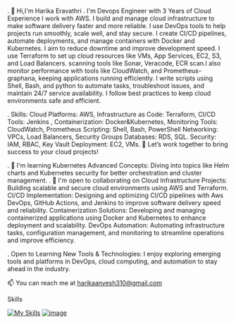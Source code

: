 . 👋 Hi,I'm Harika Eravathri
.  I'm Devops Engineer with 3 Years of Cloud Experience I work with AWS. I build and manage cloud infrastructure to make software delivery faster and more reliable. I use DevOps tools to help projects run 
   smoothly, scale well, and stay secure. I create CI/CD pipelines, automate deployments, and manage containers with Docker and Kubernetes. I aim to reduce downtime and improve development speed. I use 
   Terraform to set up cloud resources like VMs, App Services, EC2, S3, and Load Balancers. scanning tools like Sonar, Veracode, ECR scan.I also monitor performance with tools like CloudWatch, and Prometheus- 
   graphana, keeping applications running efficiently. I write scripts using Shell, Bash, and python to automate tasks, troubleshoot issues, and maintain 24/7 service availability. I follow best practices to 
   keep cloud environments safe and efficient.
   
.  Skills: Cloud Platforms: AWS, Infrastructure as Code: Terraform,  CI/CD Tools: Jenkins , Containerization: Docker&Kubernetes,  Monitoring Tools: CloudWatch, Prometheus Scripting: Shell, Bash, PowerShell 
   Networking: VPCs, Load Balancers, Security Groups Databases: RDS, SQL. Security: IAM, RBAC, Key Vault Deployment: EC2, VMs. 🌟 Let’s work together to bring success to your cloud projects!

. 🧠 I'm learning Kubernetes Advanced Concepts: Diving into topics like Helm charts and Kubernetes security for better orchestration and cluster management.
. 🤝 I'm open to collaborating on Cloud Infrastructure Projects: Building scalable and secure cloud environments using AWS and Terraform. CI/CD Implementation: Designing and optimizing CI/CD pipelines with 
      Aws DevOps, GitHub Actions, and Jenkins to improve software delivery speed and reliability. Containerization Solutions: Developing and managing containerized applications using Docker and Kubernetes to 
      enhance deployment and scalability. DevOps Automation: Automating infrastructure tasks, configuration management, and monitoring to streamline operations and improve efficiency. 

.  Open to Learning New Tools & Technologies: I enjoy exploring emerging tools and platforms in DevOps, cloud computing, and automation to stay ahead in the industry. 

📫 You can reach me at harikaanvesh310@gmail.com

Skills

[![My Skills](https://skillicons.dev/icons?i=aws,git,vscode,linux,docker,python&perline=6)](https://skillicons.dev)
[![image](https://github.com/user-attachments/assets/dd938920-fe27-4ab3-85e2-47547390b07c)](https://camo.githubusercontent.com/864fd0121911ac1eb373da63bfca37c42d36ed964fe8233b363dedfa7bd11fd9/68747470733a2f2f7777772e766563746f726c6f676f2e7a6f6e652f6c6f676f732f616d617a6f6e5f6177732f616d617a6f6e5f6177732d69636f6e2e737667)











